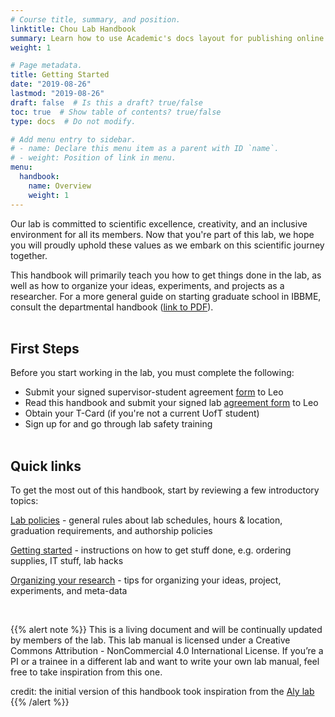 ```yaml
---
# Course title, summary, and position.
linktitle: Chou Lab Handbook
summary: Learn how to use Academic's docs layout for publishing online courses, software documentation, and tutorials.
weight: 1

# Page metadata.
title: Getting Started
date: "2019-08-26"
lastmod: "2019-08-26"
draft: false  # Is this a draft? true/false
toc: true  # Show table of contents? true/false
type: docs  # Do not modify.

# Add menu entry to sidebar.
# - name: Declare this menu item as a parent with ID `name`.
# - weight: Position of link in menu.
menu:
  handbook:
    name: Overview
    weight: 1
---
```


Our lab is committed to scientific excellence, creativity, and an inclusive environment for all its members. Now that you're part of this lab, we hope you will proudly uphold these values as we embark on this scientific journey together.

This handbook will primarily teach you how to get things done in the lab, as well as how to organize your ideas, experiments, and projects as a researcher. For a more general guide on starting graduate school in IBBME, consult the departmental handbook ([link to PDF](https://ibbme.utoronto.ca/wp-content/uploads/Current_Students/2018-19-Graduate-Handbook.pdf)).<br><br>

## First Steps

Before you start working in the lab, you must complete the following:

* Submit your signed supervisor-student agreement [form](/https://ibbme.utoronto.ca/wp-content/uploads/2019/07/2019-20-supervisor-student-agreement-form-Updated.pdf) to Leo
* Read this handbook and submit your signed lab [agreement form](/) to Leo
* Obtain your T-Card (if you're not a current UofT student)
* Sign up for and go through lab safety training<br><br>

## Quick links

To get the most out of this handbook, start by reviewing a few introductory topics:

[Lab policies](/handbook/p01-general/) - general rules about lab schedules, hours & location, graduation requirements, and authorship policies

[Getting started](/handbook/h01-ordering) - instructions on how to get stuff done, e.g. ordering supplies, IT stuff, lab hacks

[Organizing your research](/handbook/r01-whatisresearch) - tips for organizing your ideas, project, experiments, and meta-data

<br>

{{% alert note %}}
This is a living document and will be continually updated by members of the lab. This lab manual is licensed under a Creative Commons Attribution - NonCommercial 4.0 International License. If you’re a PI or a trainee in a different lab and want to write your own lab manual, feel free to take inspiration from this one.

credit: the initial version of this handbook took inspiration from the [Aly lab](https://www.alylab.org/)
{{% /alert %}}